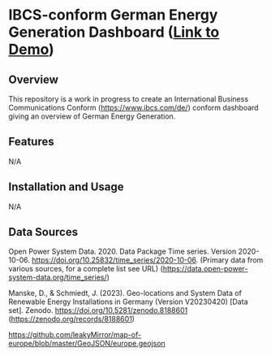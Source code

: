 # IBCS-conform German Energy Generation Dashboard ([Link to Demo](https://german-energy-grid-dashboard-ibcs.onrender.com))
## Overview
This repository is a work in progress to create an International Business Communications Conform (https://www.ibcs.com/de/) conform dashboard giving an overview of German Energy Generation.

## Features
N/A

## Installation and Usage
N/A

## Data Sources
Open Power System Data. 2020. Data Package Time series. Version 2020-10-06. https://doi.org/10.25832/time_series/2020-10-06. (Primary data from various sources, for a complete list see URL)
(https://data.open-power-system-data.org/time_series/)

Manske, D., & Schmiedt, J. (2023). Geo-locations and System Data of Renewable Energy Installations in Germany (Version V20230420) [Data set]. Zenodo. https://doi.org/10.5281/zenodo.8188601 (https://zenodo.org/records/8188601)

https://github.com/leakyMirror/map-of-europe/blob/master/GeoJSON/europe.geojson
